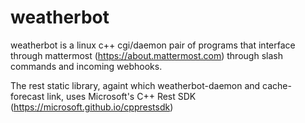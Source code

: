 # weatherbot

weatherbot is a linux c++ cgi/daemon pair of programs that interface through mattermost (https://about.mattermost.com) through slash commands and incoming webhooks.

The rest static library, againt which weatherbot-daemon and cache-forecast link, uses Microsoft's C++ Rest SDK (https://microsoft.github.io/cpprestsdk)
